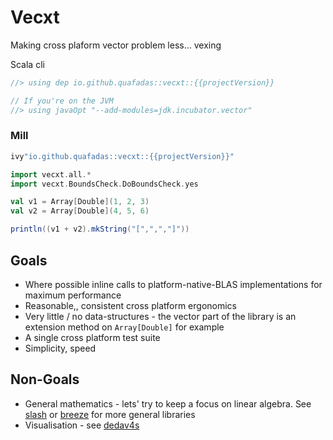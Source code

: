 # Vecxt

Making cross plaform vector problem less... vexing

Scala cli
```scala
//> using dep io.github.quafadas::vecxt::{{projectVersion}}

// If you're on the JVM
//> using javaOpt "--add-modules=jdk.incubator.vector"
```

### Mill
```scala sc:nocompile
ivy"io.github.quafadas::vecxt::{{projectVersion}}"
```

```scala
import vecxt.all.*
import vecxt.BoundsCheck.DoBoundsCheck.yes

val v1 = Array[Double](1, 2, 3)
val v2 = Array[Double](4, 5, 6)

println((v1 + v2).mkString("[",",","]"))

```

## Goals

- Where possible inline calls to platform-native-BLAS implementations for maximum performance
- Reasonable,, consistent cross platform ergonomics
- Very little / no data-structures - the vector part of the library is an extension method on `Array[Double]` for example
- A single cross platform test suite
- Simplicity, speed

## Non-Goals

- General mathematics - lets' try to keep a focus on linear algebra. See [slash](https://github.com/dragonfly-ai/slash) or [breeze](https://github.com/scalanlp/breeze/) for more general libraries
- Visualisation - see [dedav4s](https://quafadas.github.io/dedav4s/)